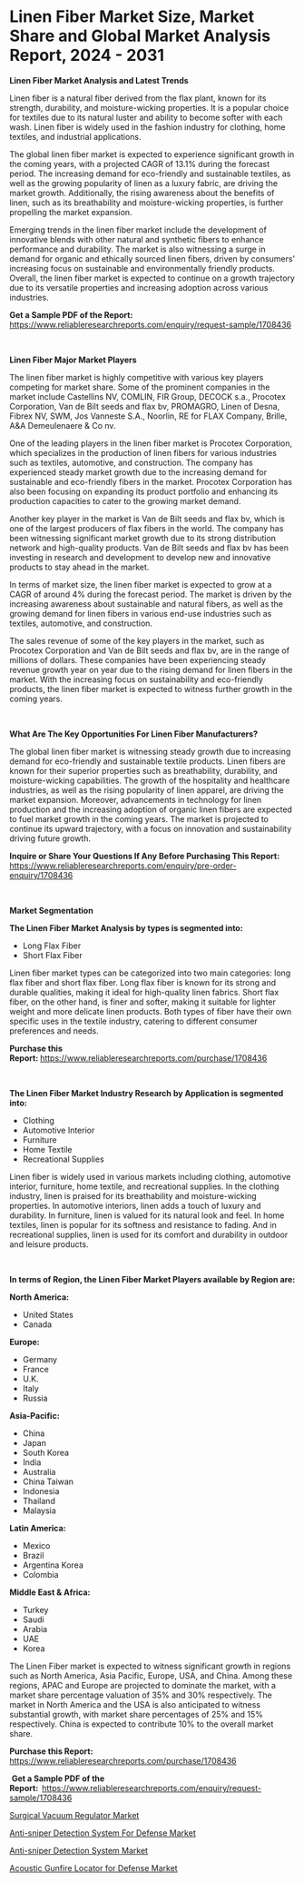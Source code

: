 <p><h1>Linen Fiber Market Size, Market Share and Global Market Analysis Report, 2024 - 2031</h1></p><p><strong>Linen Fiber Market Analysis and Latest Trends</strong></p>
<p><p>Linen fiber is a natural fiber derived from the flax plant, known for its strength, durability, and moisture-wicking properties. It is a popular choice for textiles due to its natural luster and ability to become softer with each wash. Linen fiber is widely used in the fashion industry for clothing, home textiles, and industrial applications.</p><p>The global linen fiber market is expected to experience significant growth in the coming years, with a projected CAGR of 13.1% during the forecast period. The increasing demand for eco-friendly and sustainable textiles, as well as the growing popularity of linen as a luxury fabric, are driving the market growth. Additionally, the rising awareness about the benefits of linen, such as its breathability and moisture-wicking properties, is further propelling the market expansion.</p><p>Emerging trends in the linen fiber market include the development of innovative blends with other natural and synthetic fibers to enhance performance and durability. The market is also witnessing a surge in demand for organic and ethically sourced linen fibers, driven by consumers' increasing focus on sustainable and environmentally friendly products. Overall, the linen fiber market is expected to continue on a growth trajectory due to its versatile properties and increasing adoption across various industries.</p></p>
<p><strong>Get a Sample PDF of the Report:&nbsp;</strong> <a href="https://www.reliableresearchreports.com/enquiry/request-sample/1708436">https://www.reliableresearchreports.com/enquiry/request-sample/1708436</a></p>
<p>&nbsp;</p>
<p><strong>Linen Fiber Major Market Players</strong></p>
<p><p>The linen fiber market is highly competitive with various key players competing for market share. Some of the prominent companies in the market include Castellins NV, COMLIN, FIR Group, DECOCK s.a., Procotex Corporation, Van de Bilt seeds and flax bv, PROMAGRO, Linen of Desna, Fibrex NV, SWM, Jos Vanneste S.A., Noorlin, RE for FLAX Company, Brille, A&A Demeulenaere & Co nv.</p><p>One of the leading players in the linen fiber market is Procotex Corporation, which specializes in the production of linen fibers for various industries such as textiles, automotive, and construction. The company has experienced steady market growth due to the increasing demand for sustainable and eco-friendly fibers in the market. Procotex Corporation has also been focusing on expanding its product portfolio and enhancing its production capacities to cater to the growing market demand.</p><p>Another key player in the market is Van de Bilt seeds and flax bv, which is one of the largest producers of flax fibers in the world. The company has been witnessing significant market growth due to its strong distribution network and high-quality products. Van de Bilt seeds and flax bv has been investing in research and development to develop new and innovative products to stay ahead in the market.</p><p>In terms of market size, the linen fiber market is expected to grow at a CAGR of around 4% during the forecast period. The market is driven by the increasing awareness about sustainable and natural fibers, as well as the growing demand for linen fibers in various end-use industries such as textiles, automotive, and construction.</p><p>The sales revenue of some of the key players in the market, such as Procotex Corporation and Van de Bilt seeds and flax bv, are in the range of millions of dollars. These companies have been experiencing steady revenue growth year on year due to the rising demand for linen fibers in the market. With the increasing focus on sustainability and eco-friendly products, the linen fiber market is expected to witness further growth in the coming years.</p></p>
<p>&nbsp;</p>
<p><strong>What Are The Key Opportunities For Linen Fiber Manufacturers?</strong></p>
<p><p>The global linen fiber market is witnessing steady growth due to increasing demand for eco-friendly and sustainable textile products. Linen fibers are known for their superior properties such as breathability, durability, and moisture-wicking capabilities. The growth of the hospitality and healthcare industries, as well as the rising popularity of linen apparel, are driving the market expansion. Moreover, advancements in technology for linen production and the increasing adoption of organic linen fibers are expected to fuel market growth in the coming years. The market is projected to continue its upward trajectory, with a focus on innovation and sustainability driving future growth.</p></p>
<p><strong>Inquire or Share Your Questions If Any Before Purchasing This Report:</strong> <a href="https://www.reliableresearchreports.com/enquiry/pre-order-enquiry/1708436">https://www.reliableresearchreports.com/enquiry/pre-order-enquiry/1708436</a></p>
<p>&nbsp;</p>
<p><strong>Market Segmentation</strong></p>
<p><strong>The Linen Fiber Market Analysis by types is segmented into:</strong></p>
<p><ul><li>Long Flax Fiber</li><li>Short Flax Fiber</li></ul></p>
<p><p>Linen fiber market types can be categorized into two main categories: long flax fiber and short flax fiber. Long flax fiber is known for its strong and durable qualities, making it ideal for high-quality linen fabrics. Short flax fiber, on the other hand, is finer and softer, making it suitable for lighter weight and more delicate linen products. Both types of fiber have their own specific uses in the textile industry, catering to different consumer preferences and needs.</p></p>
<p><strong>Purchase this Report:&nbsp;</strong><a href="https://www.reliableresearchreports.com/purchase/1708436">https://www.reliableresearchreports.com/purchase/1708436</a></p>
<p>&nbsp;</p>
<p><strong>The Linen Fiber Market Industry Research by Application is segmented into:</strong></p>
<p><ul><li>Clothing</li><li>Automotive Interior</li><li>Furniture</li><li>Home Textile</li><li>Recreational Supplies</li></ul></p>
<p><p>Linen fiber is widely used in various markets including clothing, automotive interior, furniture, home textile, and recreational supplies. In the clothing industry, linen is praised for its breathability and moisture-wicking properties. In automotive interiors, linen adds a touch of luxury and durability. In furniture, linen is valued for its natural look and feel. In home textiles, linen is popular for its softness and resistance to fading. And in recreational supplies, linen is used for its comfort and durability in outdoor and leisure products.</p></p>
<p>&nbsp;</p>
<p><strong>In terms of Region, the Linen Fiber Market Players available by Region are:</strong></p>
<p>
    <p> <strong> North America: </strong>
        <ul>
            <li>United States</li>
            <li>Canada</li>
        </ul>
        </p> 
    <p> <strong> Europe: </strong>
        <ul>
            <li>Germany</li>
            <li>France</li>
            <li>U.K.</li>
            <li>Italy</li>
            <li>Russia</li>
        </ul>
        </p> 
    <p> <strong> Asia-Pacific: </strong>
        <ul>
            <li>China</li>
            <li>Japan</li>
            <li>South Korea</li>
            <li>India</li>
            <li>Australia</li>
            <li>China Taiwan</li>
            <li>Indonesia</li>
            <li>Thailand</li>
            <li>Malaysia</li>
        </ul>
        </p> 
    <p> <strong> Latin America: </strong>
        <ul>
            <li>Mexico</li>
            <li>Brazil</li>
            <li>Argentina Korea</li>
            <li>Colombia</li>
        </ul>
        </p> 
    <p> <strong> Middle East & Africa: </strong>
        <ul>
            <li>Turkey</li>
            <li>Saudi</li>
            <li>Arabia</li>
            <li>UAE</li>
            <li>Korea</li>
        </ul>
    </p>
    </p>
<p><p>The Linen Fiber market is expected to witness significant growth in regions such as North America, Asia Pacific, Europe, USA, and China. Among these regions, APAC and Europe are projected to dominate the market, with a market share percentage valuation of 35% and 30% respectively. The market in North America and the USA is also anticipated to witness substantial growth, with market share percentages of 25% and 15% respectively. China is expected to contribute 10% to the overall market share.</p></p>
<p><strong>Purchase this Report: </strong><a href="https://www.reliableresearchreports.com/purchase/1708436">https://www.reliableresearchreports.com/purchase/1708436</a></p>
<p>&nbsp;<strong>Get a Sample PDF of the Report:&nbsp;&nbsp;</strong><a href="https://www.reliableresearchreports.com/enquiry/request-sample/1708436">https://www.reliableresearchreports.com/enquiry/request-sample/1708436</a></p>
<p><strong></strong></p>
<p><p><a href="https://butternut-bug-553.notion.site/Surgical-Vacuum-Regulator-Market-Provides-Detailed-Segmentation-of-this-Market-based-on-Type-Applic-df64f9e2ea69452ead2aa28c297f02c6">Surgical Vacuum Regulator Market</a></p><p><a href="https://view.publitas.com/reportprime-1/anti-sniper-detection-system-for-defense-market-size-global-industry-overview-market-segmentation-and-forecast-2023-to-2030/">Anti-sniper Detection System For Defense Market</a></p><p><a href="https://view.publitas.com/reportprime-1/anti-sniper-detection-system-market-research-report-provides-thorough-industry-overview-which-offers-an-in-depth-analysis-of-product-trends-and-new-market-divisions/">Anti-sniper Detection System Market</a></p><p><a href="https://view.publitas.com/reportprime-1/acoustic-gunfire-locator-for-defense-market-size-furnishes-valuable-information-encompassing-market-share-market-trends-and-projections-spanning-from-2023-to-2030/">Acoustic Gunfire Locator for Defense Market</a></p></p>
